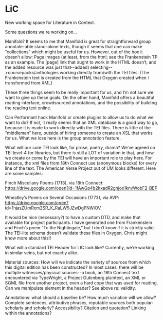 # LiC

New working space for Literature in Context. 

Some questions we're working on...

Manifold? It seems to me that Manifold is great for straightforward group annotate-able stand-alone texts, though it seems that one can make “collections” which might be useful for us. However, out of the box it doesn’t allow:
Page images (at least, from the html; see the Frankenstein TP as an example. The [page] link that ought to work in the HTML doesn’t, and the added resource was just that--added)
selecting-->coursepacks/anthologies
working directly from/with the TEI files. (The Frankenstein text is created from the HTML that Oxygen created when I transformed from XML)

These three things seem to be really important for us, and I’m not sure we want to give up these goals. On the other hand, Manifold offers a beautiful reading interface, crowdsourced annotations, and the possibility of building the reading text online. 

Can Performant hack Manifold or create plugins to allow us to do what we want to do? If not, it really seems that an XML database is a good way to go, because it is made to work directly with the TEI files. There is little of the “middleman” here, outside of hiring someone to create an XSL that works for us. What we lose here is the group annotation feature. 

What will our core TEI look like, for prose, poetry, drama? We’ve agreed on TEI level-4 for libraries, but there is still a LOT of variation in that, and how we create or come by the TEI will have an important role to play here. For instance, the xml files from 18th Connect use <ab> (anonymous blocks) for every line of the text. The American Verse Project out of UM looks different. Here are some samples:

Finch Miscellany Poems (1713), via 18th Connect: https://drive.google.com/open?id=1fAwGp4b2kxadR2ghjoo1knvWobF2-BEP

Wheatley’s Poems on Several Occasions (1773), via AVP: 
https://drive.google.com/open?id=1hjasZUmRem2SR_K_RaLW9JZwDgPNWiOV 

It would be nice (necessary?) to have a custom DTD, and make that available for project participants. I have generated one from Frankenstein and Finch’s poem “To the Nightingale,” but I don’t know if it is strictly valid. The TEI-lite schema doesn’t validate these files in Oxygen. Chris might know more about this!!

What will a standard TEI Header for LIC look like? Currently, we’re working in similar veins, but not exactly alike. 

Material sources: How will we indicate the variety of sources from which this digital edition has been constructed? In most cases, there will be multiple witnesses/physical sources--a book, an 18th Connect text encountered via TypeWright, a Project Gutenberg plaintext, an XML or SGML file from another project, even a hard copy that was used for reading. Can we manipulate <sourcerDesc><imprint> element in the header? See above re: validity.

Annotations: what should a baseline be? How much variation will we allow? Complete sentences, attributive phrases, reputable sources both popular-scholarly and scholarly? Accessibility? Citation and quotation? Linking within the annotations? 

